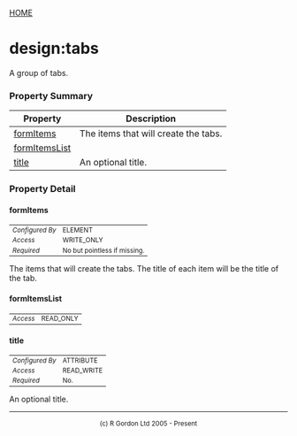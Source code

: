 [HOME](../../../../../README.md)
# design:tabs

A group of tabs.

### Property Summary

| Property | Description |
| -------- | ----------- |
| [formItems](#propertyformItems) | The items that will create the tabs. | 
| [formItemsList](#propertyformItemsList) |  | 
| [title](#propertytitle) | An optional title. | 


### Property Detail
#### formItems <a name="propertyformItems"></a>

<table style='font-size:smaller'>
      <tr><td><i>Configured By</i></td><td>ELEMENT</td></tr>
      <tr><td><i>Access</i></td><td>WRITE_ONLY</td></tr>
      <tr><td><i>Required</i></td><td>No but pointless if missing.</td></tr>
</table>

The items that will create the tabs. The title of each
item will be the title of the tab.

#### formItemsList <a name="propertyformItemsList"></a>

<table style='font-size:smaller'>
      <tr><td><i>Access</i></td><td>READ_ONLY</td></tr>
</table>



#### title <a name="propertytitle"></a>

<table style='font-size:smaller'>
      <tr><td><i>Configured By</i></td><td>ATTRIBUTE</td></tr>
      <tr><td><i>Access</i></td><td>READ_WRITE</td></tr>
      <tr><td><i>Required</i></td><td>No.</td></tr>
</table>

An optional title.


-----------------------

<div style='font-size: smaller; text-align: center;'>(c) R Gordon Ltd 2005 - Present</div>
